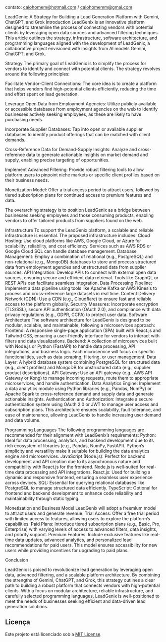 contato: caiohomem@hotmail.com / caiohomemm@gmai.com

LeadGenix: A Strategy for Building a Lead Generation Platform with Gemini, ChatGPT, and Grok
Introduction
LeadGenix is an innovative platform designed to streamline the process of connecting vendors with potential clients by leveraging open data sources and advanced filtering techniques. This article outlines the strategy, infrastructure, software architecture, and programming languages aligned with the development of LeadGenix, a collaborative project envisioned with insights from AI models Gemini, ChatGPT, and Grok.

Strategy
The primary goal of LeadGenix is to simplify the process for vendors to identify and connect with potential clients. The strategy revolves around the following principles:

Facilitate Vendor-Client Connections: The core idea is to create a platform that helps vendors find high-potential clients efficiently, reducing the time and effort spent on lead generation.

Leverage Open Data from Employment Agencies: Utilize publicly available or accessible databases from employment agencies on the web to identify businesses actively seeking employees, as these are likely to have purchasing needs.

Incorporate Supplier Databases: Tap into open or available supplier databases to identify product offerings that can be matched with client demands.

Cross-Reference Data for Demand-Supply Insights: Analyze and cross-reference data to generate actionable insights on market demand and supply, enabling precise targeting of opportunities.

Implement Advanced Filtering: Provide robust filtering tools to allow platform users to pinpoint niche markets or specific client profiles based on their business needs.

Monetization Model: Offer a trial access period to attract users, followed by tiered subscription plans for continued access to premium features and data.

The overarching strategy is to position LeadGenix as a bridge between businesses seeking employees and those consuming products, enabling vendors to offer tailored products from suppliers found on the web.

Infrastructure
To support the LeadGenix platform, a scalable and reliable infrastructure is essential. The proposed infrastructure includes:
Cloud Hosting: Use cloud platforms like AWS, Google Cloud, or Azure for scalability, reliability, and cost efficiency. Services such as AWS RDS or Google Cloud SQL can handle database management.
Database Management: Employ a combination of relational (e.g., PostgreSQL) and non-relational (e.g., MongoDB) databases to store and process structured data from employment agencies and unstructured data from supplier sources.
API Integration: Develop APIs to connect with external open data sources, ensuring secure and efficient data retrieval. Tools like GraphQL or REST APIs can facilitate seamless integration.
Data Processing Pipeline: Implement a data pipeline using tools like Apache Kafka or AWS Kinesis to process and cross-reference large datasets in real time.
Content Delivery Network (CDN): Use a CDN (e.g., Cloudflare) to ensure fast and reliable access to the platform globally.
Security Measures: Incorporate encryption (TLS/SSL), secure API authentication (OAuth 2.0), and compliance with data privacy regulations (e.g., GDPR, CCPA) to protect user data.
Software Architecture
The software architecture for LeadGenix is designed to be modular, scalable, and maintainable, following a microservices approach:
Frontend: A responsive single-page application (SPA) built with React.js and Tailwind CSS, ensuring a user-friendly interface for vendors to interact with filters and data visualizations.
Backend: A collection of microservices built with Node.js or Python (FastAPI) to handle data processing, API integrations, and business logic. Each microservice will focus on specific functionalities, such as data scraping, filtering, or user management.
Data Layer: A hybrid database system combining PostgreSQL for structured data (e.g., client profiles) and MongoDB for unstructured data (e.g., supplier product descriptions).
API Gateway: Use an API gateway (e.g., AWS API Gateway or Kong) to manage incoming requests, route them to appropriate microservices, and handle authentication.
Data Analytics Engine: Implement a data analytics module using Python libraries (e.g., Pandas, NumPy) or Apache Spark to cross-reference demand and supply data and generate actionable insights.
Authentication and Authorization: Integrate a secure authentication system using OAuth 2.0 or JWT to manage user access and subscription plans.
This architecture ensures scalability, fault tolerance, and ease of maintenance, allowing LeadGenix to handle increasing user demand and data volume.

Programming Languages
The following programming languages are recommended for their alignment with LeadGenix’s requirements:
Python: Ideal for data processing, analytics, and backend development due to its rich ecosystem of libraries (e.g., Pandas, NumPy, FastAPI). Python’s simplicity and versatility make it suitable for building the data analytics engine and microservices.
JavaScript (Node.js): Perfect for backend development and API creation due to its asynchronous nature and compatibility with React.js for the frontend. Node.js is well-suited for real-time data processing and API integrations.
React.js: Used for building a dynamic and responsive frontend, ensuring a seamless user experience across devices.
SQL: Essential for querying relational databases like PostgreSQL to manage structured data efficiently.
TypeScript: Optional for frontend and backend development to enhance code reliability and maintainability through static typing.

Monetization and Business Model
LeadGenix will adopt a freemium model to attract users and generate revenue:
Trial Access: Offer a free trial period with limited access to features, allowing users to explore the platform’s capabilities.
Paid Plans: Introduce tiered subscription plans (e.g., Basic, Pro, Enterprise) with varying levels of access to advanced filters, data insights, and priority support.
Premium Features: Include exclusive features like real-time data updates, advanced analytics, and personalized lead recommendations for paid users.
This model ensures accessibility for new users while providing incentives for upgrading to paid plans.

Conclusion

LeadGenix is poised to revolutionize lead generation by leveraging open data, advanced filtering, and a scalable platform architecture. By combining the strengths of Gemini, ChatGPT, and Grok, this strategy outlines a clear path to building a robust platform that connects vendors with high-potential clients. With a focus on modular architecture, reliable infrastructure, and carefully selected programming languages, LeadGenix is well-positioned to meet the needs of businesses seeking efficient and data-driven lead generation solutions.


## Licença
Este projeto está licenciado sob a [MIT License](LICENSE).
